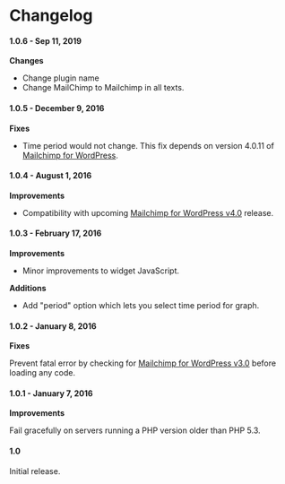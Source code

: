 # Changelog

#### 1.0.6 - Sep 11, 2019

**Changes**

- Change plugin name
- Change MailChimp to Mailchimp in all texts.


#### 1.0.5 - December 9, 2016

**Fixes**

- Time period would not change. This fix depends on version 4.0.11 of [Mailchimp for WordPress](https://wordpress.org/plugins/mailchimp-for-wp/changelog/).


#### 1.0.4 - August 1, 2016

**Improvements**

- Compatibility with upcoming [Mailchimp for WordPress v4.0](https://mc4wp.com/kb/upgrading-to-4-0/) release.


#### 1.0.3 - February 17, 2016

**Improvements**

- Minor improvements to widget JavaScript.

**Additions**

- Add "period" option which lets you select time period for graph.


#### 1.0.2 - January 8, 2016

**Fixes**

Prevent fatal error by checking for [Mailchimp for WordPress v3.0](https://mc4wp.com/blog/the-big-three-o-release/) before loading any code.


#### 1.0.1 - January 7, 2016

**Improvements**

Fail gracefully on servers running a PHP version older than PHP 5.3.


#### 1.0

Initial release.